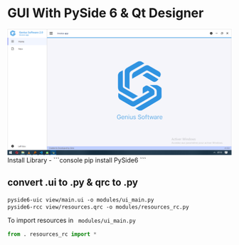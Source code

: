# GUI With PySide 6 & Qt Designer

<img src="screenshots/01.PNG" />
Install Library
-
```console
pip install PySide6
```

## convert .ui to .py & qrc to .py
``` console
pyside6-uic view/main.ui -o modules/ui_main.py
pyside6-rcc view/resources.qrc -o modules/resources_rc.py
```
To import resources in <code> modules/ui_main.py </code>
```python
from . resources_rc import *
```